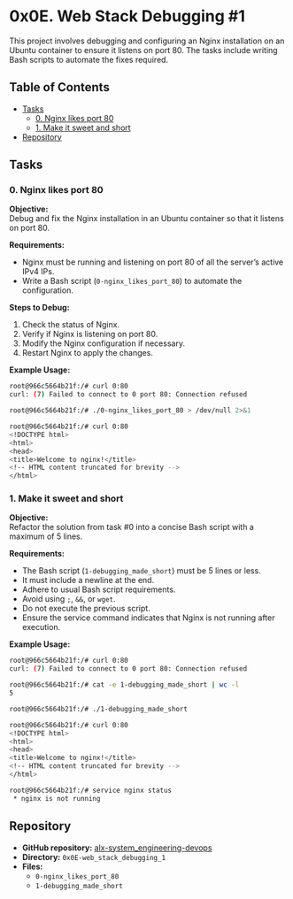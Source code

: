 # 0x0E. Web Stack Debugging #1

This project involves debugging and configuring an Nginx installation on an Ubuntu container to ensure it listens on port 80. The tasks include writing Bash scripts to automate the fixes required.

## Table of Contents

- [Tasks](#tasks)
  - [0. Nginx likes port 80](#0-nginx-likes-port-80)
  - [1. Make it sweet and short](#1-make-it-sweet-and-short)
- [Repository](#repository)

## Tasks

### 0. Nginx likes port 80

**Objective:**  
Debug and fix the Nginx installation in an Ubuntu container so that it listens on port 80.

**Requirements:**

- Nginx must be running and listening on port 80 of all the server’s active IPv4 IPs.
- Write a Bash script (`0-nginx_likes_port_80`) to automate the configuration.

**Steps to Debug:**

1. Check the status of Nginx.
2. Verify if Nginx is listening on port 80.
3. Modify the Nginx configuration if necessary.
4. Restart Nginx to apply the changes.

**Example Usage:**

```bash
root@966c5664b21f:/# curl 0:80
curl: (7) Failed to connect to 0 port 80: Connection refused

root@966c5664b21f:/# ./0-nginx_likes_port_80 > /dev/null 2>&1

root@966c5664b21f:/# curl 0:80
<!DOCTYPE html>
<html>
<head>
<title>Welcome to nginx!</title>
<!-- HTML content truncated for brevity -->
</html>
```

### 1. Make it sweet and short

**Objective:**  
Refactor the solution from task #0 into a concise Bash script with a maximum of 5 lines.

**Requirements:**

- The Bash script (`1-debugging_made_short`) must be 5 lines or less.
- It must include a newline at the end.
- Adhere to usual Bash script requirements.
- Avoid using `;`, `&&`, or `wget`.
- Do not execute the previous script.
- Ensure the service command indicates that Nginx is not running after execution.

**Example Usage:**

```bash
root@966c5664b21f:/# curl 0:80
curl: (7) Failed to connect to 0 port 80: Connection refused

root@966c5664b21f:/# cat -e 1-debugging_made_short | wc -l
5

root@966c5664b21f:/# ./1-debugging_made_short

root@966c5664b21f:/# curl 0:80
<!DOCTYPE html>
<html>
<head>
<title>Welcome to nginx!</title>
<!-- HTML content truncated for brevity -->
</html>

root@966c5664b21f:/# service nginx status
 * nginx is not running
```

## Repository

- **GitHub repository:** [alx-system_engineering-devops](https://github.com/hima890/alx-system_engineering-devops)
- **Directory:** `0x0E-web_stack_debugging_1`
- **Files:**
  - `0-nginx_likes_port_80`
  - `1-debugging_made_short`
